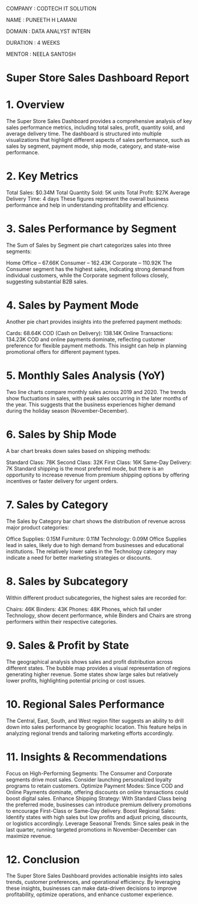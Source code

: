 COMPANY : CODTECH IT SOLUTION

NAME : PUNEETH H LAMANI

DOMAIN : DATA ANALYST INTERN

DURATION : 4 WEEKS

MENTOR : NEELA SANTOSH 

# Super Store Sales Dashboard Report
# 1. Overview
The Super Store Sales Dashboard provides a comprehensive analysis of key sales performance metrics, including total sales, profit, quantity sold, and average delivery time. The dashboard is structured into multiple visualizations that highlight different aspects of sales performance, such as sales by segment, payment mode, ship mode, category, and state-wise performance.

# 2. Key Metrics
Total Sales: $0.34M
Total Quantity Sold: 5K units
Total Profit: $27K
Average Delivery Time: 4 days
These figures represent the overall business performance and help in understanding profitability and efficiency.

# 3. Sales Performance by Segment
The Sum of Sales by Segment pie chart categorizes sales into three segments:

Home Office – 67.66K
Consumer – 162.43K
Corporate – 110.92K
The Consumer segment has the highest sales, indicating strong demand from individual customers, while the Corporate segment follows closely, suggesting substantial B2B sales.

# 4. Sales by Payment Mode
Another pie chart provides insights into the preferred payment methods:

Cards: 68.64K
COD (Cash on Delivery): 138.14K
Online Transactions: 134.23K
COD and online payments dominate, reflecting customer preference for flexible payment methods. This insight can help in planning promotional offers for different payment types.

# 5. Monthly Sales Analysis (YoY)
Two line charts compare monthly sales across 2019 and 2020. The trends show fluctuations in sales, with peak sales occurring in the later months of the year. This suggests that the business experiences higher demand during the holiday season (November-December).

# 6. Sales by Ship Mode
A bar chart breaks down sales based on shipping methods:

Standard Class: 78K
Second Class: 32K
First Class: 16K
Same-Day Delivery: 7K
Standard shipping is the most preferred mode, but there is an opportunity to increase revenue from premium shipping options by offering incentives or faster delivery for urgent orders.

# 7. Sales by Category
The Sales by Category bar chart shows the distribution of revenue across major product categories:

Office Supplies: 0.15M
Furniture: 0.11M
Technology: 0.09M
Office Supplies lead in sales, likely due to high demand from businesses and educational institutions. The relatively lower sales in the Technology category may indicate a need for better marketing strategies or discounts.

# 8. Sales by Subcategory
Within different product subcategories, the highest sales are recorded for:

Chairs: 46K
Binders: 43K
Phones: 48K
Phones, which fall under Technology, show decent performance, while Binders and Chairs are strong performers within their respective categories.

# 9. Sales & Profit by State
The geographical analysis shows sales and profit distribution across different states. The bubble map provides a visual representation of regions generating higher revenue. Some states show large sales but relatively lower profits, highlighting potential pricing or cost issues.

# 10. Regional Sales Performance
The Central, East, South, and West region filter suggests an ability to drill down into sales performance by geographic location. This feature helps in analyzing regional trends and tailoring marketing efforts accordingly.

# 11. Insights & Recommendations
Focus on High-Performing Segments: The Consumer and Corporate segments drive most sales. Consider launching personalized loyalty programs to retain customers.
Optimize Payment Modes: Since COD and Online Payments dominate, offering discounts on online transactions could boost digital sales.
Enhance Shipping Strategy: With Standard Class being the preferred mode, businesses can introduce premium delivery promotions to encourage First-Class or Same-Day delivery.
Boost Regional Sales: Identify states with high sales but low profits and adjust pricing, discounts, or logistics accordingly.
Leverage Seasonal Trends: Since sales peak in the last quarter, running targeted promotions in November-December can maximize revenue.

# 12. Conclusion
The Super Store Sales Dashboard provides actionable insights into sales trends, customer preferences, and operational efficiency. By leveraging these insights, businesses can make data-driven decisions to improve profitability, optimize operations, and enhance customer experience.

